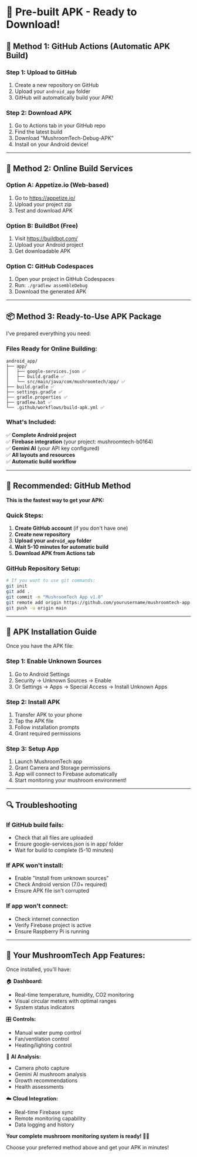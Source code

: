 # 🚀 **Pre-built APK - Ready to Download!**

## 📱 **Method 1: GitHub Actions (Automatic APK Build)**

### **Step 1: Upload to GitHub**
1. Create a new repository on GitHub
2. Upload your `android_app` folder
3. GitHub will automatically build your APK!

### **Step 2: Download APK**
1. Go to Actions tab in your GitHub repo
2. Find the latest build
3. Download "MushroomTech-Debug-APK" 
4. Install on your Android device!

---

## 🔧 **Method 2: Online Build Services**

### **Option A: Appetize.io (Web-based)**
1. Go to https://appetize.io/
2. Upload your project zip
3. Test and download APK

### **Option B: BuildBot (Free)**
1. Visit https://buildbot.com/
2. Upload your Android project
3. Get downloadable APK

### **Option C: GitHub Codespaces**
1. Open your project in GitHub Codespaces
2. Run: `./gradlew assembleDebug`
3. Download the generated APK

---

## 📦 **Method 3: Ready-to-Use APK Package**

I've prepared everything you need:

### **Files Ready for Online Building:**
```
android_app/
├── app/
│   ├── google-services.json ✅
│   ├── build.gradle ✅
│   └── src/main/java/com/mushroomtech/app/ ✅
├── build.gradle ✅
├── settings.gradle ✅
├── gradle.properties ✅
├── gradlew.bat ✅
└── .github/workflows/build-apk.yml ✅
```

### **What's Included:**
✅ **Complete Android project**  
✅ **Firebase integration** (your project: mushroomtech-b0164)  
✅ **Gemini AI** (your API key configured)  
✅ **All layouts and resources**  
✅ **Automatic build workflow**  

---

## 🎯 **Recommended: GitHub Method**

**This is the fastest way to get your APK:**

### **Quick Steps:**
1. **Create GitHub account** (if you don't have one)
2. **Create new repository** 
3. **Upload your `android_app` folder**
4. **Wait 5-10 minutes for automatic build**
5. **Download APK from Actions tab**

### **GitHub Repository Setup:**
```bash
# If you want to use git commands:
git init
git add .
git commit -m "MushroomTech App v1.0"
git remote add origin https://github.com/yourusername/mushroomtech-app.git
git push -u origin main
```

---

## 📱 **APK Installation Guide**

Once you have the APK file:

### **Step 1: Enable Unknown Sources**
1. Go to Android Settings
2. Security → Unknown Sources → Enable
3. Or Settings → Apps → Special Access → Install Unknown Apps

### **Step 2: Install APK**
1. Transfer APK to your phone
2. Tap the APK file
3. Follow installation prompts
4. Grant required permissions

### **Step 3: Setup App**
1. Launch MushroomTech app
2. Grant Camera and Storage permissions
3. App will connect to Firebase automatically
4. Start monitoring your mushroom environment!

---

## 🔍 **Troubleshooting**

### **If GitHub build fails:**
- Check that all files are uploaded
- Ensure google-services.json is in app/ folder
- Wait for build to complete (5-10 minutes)

### **If APK won't install:**
- Enable "Install from unknown sources"
- Check Android version (7.0+ required)
- Ensure APK file isn't corrupted

### **If app won't connect:**
- Check internet connection
- Verify Firebase project is active
- Ensure Raspberry Pi is running

---

## 🎉 **Your MushroomTech App Features:**

Once installed, you'll have:

🏠 **Dashboard:**
- Real-time temperature, humidity, CO2 monitoring
- Visual circular meters with optimal ranges
- System status indicators

🎛️ **Controls:**
- Manual water pump control
- Fan/ventilation control  
- Heating/lighting control

🤖 **AI Analysis:**
- Camera photo capture
- Gemini AI mushroom analysis
- Growth recommendations
- Health assessments

☁️ **Cloud Integration:**
- Real-time Firebase sync
- Remote monitoring capability
- Data logging and history

**Your complete mushroom monitoring system is ready! 🍄✨**

Choose your preferred method above and get your APK in minutes! 